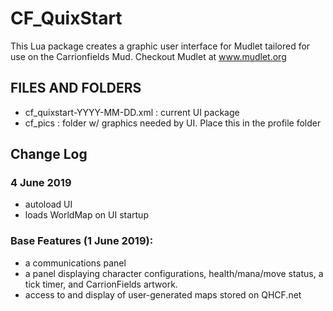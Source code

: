 # CF_QuixStart

   This Lua package creates a graphic user interface for Mudlet tailored
   for use on the Carrionfields Mud.  Checkout Mudlet at www.mudlet.org

## FILES AND FOLDERS
- cf_quixstart-YYYY-MM-DD.xml              : current UI package
- cf_pics                       : folder w/ graphics needed by UI. Place this
                                  in the profile folder

## Change Log
### 4 June 2019
- autoload UI
- loads WorldMap on UI startup

### Base Features (1 June 2019):
- a communications panel
- a panel displaying character configurations, health/mana/move status,
a tick timer, and CarrionFields artwork.
- access to and display of user-generated maps stored on QHCF.net
